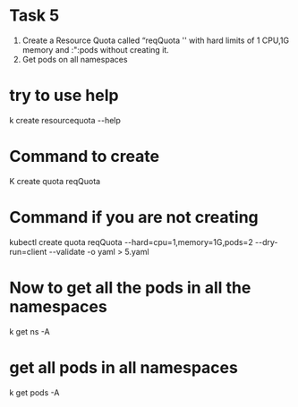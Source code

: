 # Task 5
1. Create a Resource Quota called “reqQuota '' with hard limits of 1 CPU,1G memory and :":pods without creating it.
2. Get pods on all namespaces


# try to use help


k create resourcequota --help

# Command to create
K create quota reqQuota

# Command if you are not creating
kubectl create quota reqQuota --hard=cpu=1,memory=1G,pods=2 --dry-run=client --validate -o yaml > 5.yaml

# Now to get all the pods in all the namespaces
k get ns -A 

# get all pods in all namespaces

k get pods -A
